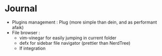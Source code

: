 # Journal

* Plugins management : Plug (more simple than dein, and as performant afaik)
* File browser :
	* vim-vinegar for easily jumping in current folder
	* defx for sidebar file navigator (prettier than NerdTree)
	* lf integration
